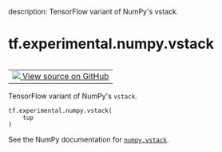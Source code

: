 description: TensorFlow variant of NumPy's vstack.

<div itemscope itemtype="http://developers.google.com/ReferenceObject">
<meta itemprop="name" content="tf.experimental.numpy.vstack" />
<meta itemprop="path" content="Stable" />
</div>

# tf.experimental.numpy.vstack

<!-- Insert buttons and diff -->

<table class="tfo-notebook-buttons tfo-api nocontent" align="left">
<td>
  <a target="_blank" href="https://github.com/tensorflow/tensorflow/blob/r2.4/tensorflow/python/ops/numpy_ops/np_array_ops.py#L1099-L1106">
    <img src="https://www.tensorflow.org/images/GitHub-Mark-32px.png" />
    View source on GitHub
  </a>
</td>
</table>



TensorFlow variant of NumPy's `vstack`.

<pre class="devsite-click-to-copy prettyprint lang-py tfo-signature-link">
<code>tf.experimental.numpy.vstack(
    tup
)
</code></pre>



<!-- Placeholder for "Used in" -->

See the NumPy documentation for [`numpy.vstack`](https://numpy.org/doc/1.16/reference/generated/numpy.vstack.html).
